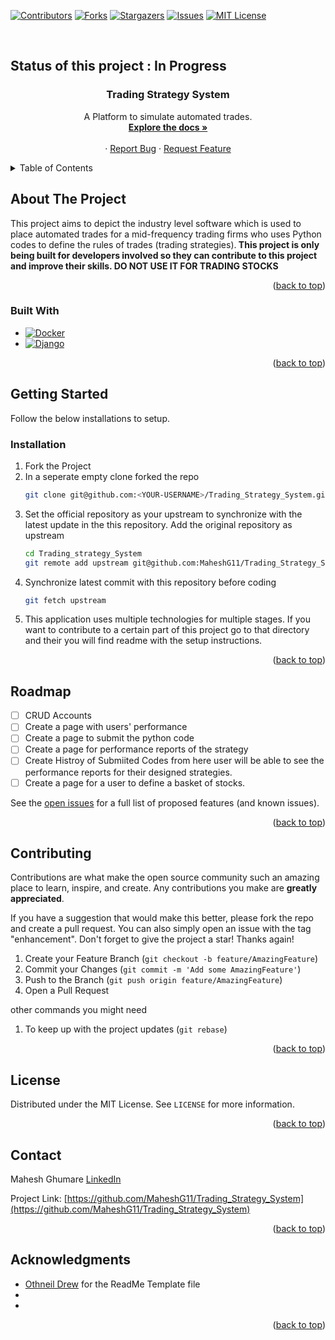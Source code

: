 <!-- Improved compatibility of back to top link: See: https://github.com/othneildrew/Best-README-Template/pull/73 -->
<a name="readme-top"></a>
<!--
*** Thanks for checking out the Best-README-Template. If you have a suggestion
*** that would make this better, please fork the repo and create a pull request
*** or simply open an issue with the tag "enhancement".
*** Don't forget to give the project a star!
*** Thanks again! Now go create something AMAZING! :D
-->



<!-- PROJECT SHIELDS -->
<!--
*** I'm using markdown "reference style" links for readability.
*** Reference links are enclosed in brackets [ ] instead of parentheses ( ).
*** See the bottom of this document for the declaration of the reference variables
*** for contributors-url, forks-url, etc. This is an optional, concise syntax you may use.
*** https://www.markdownguide.org/basic-syntax/#reference-style-links
-->

[![Contributors][contributors-shield]][contributors-url]
[![Forks][forks-shield]][forks-url]
[![Stargazers][stars-shield]][stars-url]
[![Issues][issues-shield]][issues-url]
[![MIT License][license-shield]][license-url]

<!-- PROJECT LOGO -->
<br />
<b><h2>Status of this project : In Progress</h2></b>
<div align="center">
<!--  <a href="https://github.com/MaheshG11/Trading_Strategy_System">
    <img src="images/logo.png" alt="Logo" width="80" height="80">
  </a> -->

<h3 align="center">Trading Strategy System</h3>

  <p align="center">
    A Platform to simulate automated trades. 
    <br />
    <a href="https://github.com/MaheshG11/Trading_Strategy_System"><strong>Explore the docs »</strong></a>
    <br />
    <br />
 <!--   <a href="https://github.com/MaheshG11/Trading_Strategy_System">View Demo</a> -->
    ·
    <a href="https://github.com/MaheshG11/Trading_Strategy_System/issues/new?labels=bug&template=bug-report---.md">Report Bug</a>
    ·
    <a href="https://github.com/MaheshG11/Trading_Strategy_System/issues/new?labels=enhancement&template=feature-request---.md">Request Feature</a>
  </p>
</div>



<!-- TABLE OF CONTENTS -->
<details>
  <summary>Table of Contents</summary>
  <ol>
    <li>
      <a href="#about-the-project">About The Project</a>
      <ul>
        <li><a href="#built-with">Built With</a></li>
      </ul>
    </li>
    <li>
     <a href="#getting-started">Getting Started</a>
     <!--  <ul>
        <li><a href="#prerequisites">Prerequisites</a></li>
        <li><a href="#installation">Installation</a></li>
      </ul>-->
    </li>
 <!--    <li><a href="#usage">Usage</a></li>
    <li><a href="#roadmap">Roadmap</a></li>-->
    <li><a href="#contributing">Contributing</a></li>
    <li><a href="#license">License</a></li>
    <li><a href="#contact">Contact</a></li>
    <li><a href="#acknowledgments">Acknowledgments</a></li>
  </ol>
</details>



<!-- ABOUT THE PROJECT -->
## About The Project

<!--[![Product Name Screen Shot][product-screenshot]](https://example.com)-->

This project aims to depict the industry level software which is used to place automated trades for a mid-frequency trading firms who uses Python codes to define the rules of trades (trading strategies).<b> This project is only being built for developers involved so they can contribute to this project and improve their skills. DO NOT USE IT FOR TRADING STOCKS</b> 

<p align="right">(<a href="#readme-top">back to top</a>)</p>



### Built With

* [![Docker][Docker]][Docker-url]
* [![Django][Django]][Django-url]

<p align="right">(<a href="#readme-top">back to top</a>)</p>



<!-- GETTING STARTED -->
## Getting Started

Follow the below installations to setup.
<!--
### Prerequisites

This is an example of how to list things you need to use the software and how to install them.
* npm
  ```sh
  npm install npm@latest -g
  ```-->

### Installation

1. Fork the Project
2. In a seperate empty clone forked the repo
    ```sh
    git clone git@github.com:<YOUR-USERNAME>/Trading_Strategy_System.git
    ```
3. Set the official repository as your upstream to synchronize with the latest update in the this repository. Add the original repository as upstream 
    ```sh
    cd Trading_strategy_System
    git remote add upstream git@github.com:MaheshG11/Trading_Strategy_System.git
    ```
4. Synchronize latest commit with this repository before coding 
    ```sh
    git fetch upstream
    ```
5. This application uses multiple technologies for multiple stages. If you want to contribute to a certain part of this project go to that directory and their you will find readme with the setup instructions.


<p align="right">(<a href="#readme-top">back to top</a>)</p>



<!-- USAGE EXAMPLES -->
<!--
## Usage

Use this space to show useful examples of how a project can be used. Additional screenshots, code examples and demos work well in this space. You may also link to more resources.

_For more examples, please refer to the [Documentation](https://example.com)_

<p align="right">(<a href="#readme-top">back to top</a>)</p>

-->

<!-- ROADMAP -->
## Roadmap

- [ ] CRUD Accounts
- [ ] Create a page with users' performance 
- [ ] Create a page to submit the python code
- [ ] Create a page for performance reports of the strategy
- [ ] Create Histroy of Submiited Codes from here user will be able to see the performance reports for their designed strategies.
- [ ] Create a page for a user to define a basket of stocks.

See the [open issues](https://github.com/MaheshG11/Trading_Strategy_System/issues) for a full list of proposed features (and known issues).

<p align="right">(<a href="#readme-top">back to top</a>)</p>



<!-- CONTRIBUTING -->
## Contributing

Contributions are what make the open source community such an amazing place to learn, inspire, and create. Any contributions you make are **greatly appreciated**.

If you have a suggestion that would make this better, please fork the repo and create a pull request. You can also simply open an issue with the tag "enhancement".
Don't forget to give the project a star! Thanks again!


1. Create your Feature Branch (`git checkout -b feature/AmazingFeature`)
2. Commit your Changes (`git commit -m 'Add some AmazingFeature'`)
3. Push to the Branch (`git push origin feature/AmazingFeature`)
4. Open a Pull Request

other commands you might need
1) To keep up with the project updates (`git rebase`)
<p align="right">(<a href="#readme-top">back to top</a>)</p>



<!-- LICENSE -->
## License

Distributed under the MIT License. See `LICENSE` for more information.

<p align="right">(<a href="#readme-top">back to top</a>)</p>
 


<!-- CONTACT -->
## Contact

Mahesh Ghumare [LinkedIn](https://www.linkedin.com/in/mahesh-ghumare-37894a200/)

Project Link: [https://github.com/MaheshG11/Trading_Strategy_System](https://github.com/MaheshG11/Trading_Strategy_System)

<p align="right">(<a href="#readme-top">back to top</a>)</p>



<!-- ACKNOWLEDGMENTS -->
## Acknowledgments

* [Othneil Drew](https://github.com/othneildrew/Best-README-Template) for the ReadMe Template file
* []()
* []()

<p align="right">(<a href="#readme-top">back to top</a>)</p>


<!-- MARKDOWN LINKS & IMAGES -->
<!-- https://www.markdownguide.org/basic-syntax/#reference-style-links -->
[contributors-shield]: https://img.shields.io/github/contributors/MaheshG11/Trading_Strategy_System.svg?style=for-the-badge
[contributors-url]: https://github.com/MaheshG11/Trading_Strategy_System/graphs/contributors
[forks-shield]: https://img.shields.io/github/forks/MaheshG11/Trading_Strategy_System.svg?style=for-the-badge
[forks-url]: https://github.com/MaheshG11/Trading_Strategy_System/network/members
[stars-shield]: https://img.shields.io/github/stars/MaheshG11/Trading_Strategy_System.svg?style=for-the-badge
[stars-url]: https://github.com/MaheshG11/Trading_Strategy_System/stargazers
[issues-shield]: https://img.shields.io/github/issues/MaheshG11/Trading_Strategy_System.svg?style=for-the-badge
[issues-url]: https://github.com/MaheshG11/Trading_Strategy_System/issues
[license-shield]: https://img.shields.io/github/license/MaheshG11/Trading_Strategy_System.svg?style=for-the-badge
[license-url]: https://github.com/MaheshG11/Trading_Strategy_System/blob/Main/LICENSE
[linkedin-shield]: https://img.shields.io/badge/-LinkedIn-black.svg?style=for-the-badge&logo=linkedin&colorB=555
[linkedin-url]: https://linkedin.com/in/mahesh-ghumare-37894a200
[product-screenshot]: images/screenshot.png
[Next.js]: https://img.shields.io/badge/next.js-000000?style=for-the-badge&logo=nextdotjs&logoColor=white
[Next-url]: https://nextjs.org/
[Django]:https://img.shields.io/badge/Django-092E20?style=for-the-badge&logo=django&logoColor=green
[Django-url]:https://www.djangoproject.com/
[Docker]:https://img.shields.io/badge/docker-%230db7ed.svg?style=for-the-badge&logo=docker&logoColor=white
[Docker-url]:https://www.docker.com/

[React.js]: https://img.shields.io/badge/React-20232A?style=for-the-badge&logo=react&logoColor=61DAFB
[React-url]: https://reactjs.org/
[Vue.js]: https://img.shields.io/badge/Vue.js-35495E?style=for-the-badge&logo=vuedotjs&logoColor=4FC08D
[Vue-url]: https://vuejs.org/
[Angular.io]: https://img.shields.io/badge/Angular-DD0031?style=for-the-badge&logo=angular&logoColor=white
[Angular-url]: https://angular.io/
[Svelte.dev]: https://img.shields.io/badge/Svelte-4A4A55?style=for-the-badge&logo=svelte&logoColor=FF3E00
[Svelte-url]: https://svelte.dev/
[Laravel.com]: https://img.shields.io/badge/Laravel-FF2D20?style=for-the-badge&logo=laravel&logoColor=white
[Laravel-url]: https://laravel.com
[Bootstrap.com]: https://img.shields.io/badge/Bootstrap-563D7C?style=for-the-badge&logo=bootstrap&logoColor=white
[Bootstrap-url]: https://getbootstrap.com
[JQuery.com]: https://img.shields.io/badge/jQuery-0769AD?style=for-the-badge&logo=jquery&logoColor=white
[JQuery-url]: https://jquery.com 

